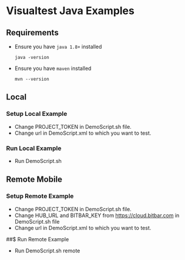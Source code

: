 # Visualtest Java Examples

## Requirements
* Ensure you have `java 1.8+` installed

  `java -version`

* Ensure you have `maven` installed

  `mvn --version`

## Local
### Setup Local Example

* Change PROJECT_TOKEN in DemoScript.sh file.
* Change url in DemoScript.xml to which you want to test.

### Run Local Example

* Run DemoScript.sh
## Remote Mobile
### Setup Remote Example

* Change PROJECT_TOKEN in DemoScript.sh file.
* Change HUB_URL and BITBAR_KEY from https://cloud.bitbar.com in DemoScript.sh file 
* Change url in DemoScript.xml to which you want to test.

##$ Run Remote Example

* Run DemoScript.sh remote
